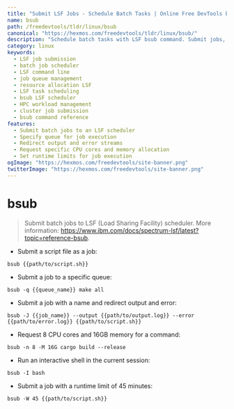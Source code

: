 ```yaml
---
title: "Submit LSF Jobs - Schedule Batch Tasks | Online Free DevTools by Hexmos"
name: bsub
path: /freedevtools/tldr/linux/bsub
canonical: "https://hexmos.com/freedevtools/tldr/linux/bsub/"
description: "Schedule batch tasks with LSF bsub command. Submit jobs, manage queues, and allocate resources effectively. Free online tool, no registration required."
category: linux
keywords:
  - LSF job submission
  - batch job scheduler
  - LSF command line
  - job queue management
  - resource allocation LSF
  - LSF task scheduling
  - bsub LSF scheduler
  - HPC workload management
  - cluster job submission
  - bsub command reference
features:
  - Submit batch jobs to an LSF scheduler
  - Specify queue for job execution
  - Redirect output and error streams
  - Request specific CPU cores and memory allocation
  - Set runtime limits for job execution
ogImage: "https://hexmos.com/freedevtools/site-banner.png"
twitterImage: "https://hexmos.com/freedevtools/site-banner.png"
---
```


# bsub

> Submit batch jobs to LSF (Load Sharing Facility) scheduler.
> More information: <https://www.ibm.com/docs/spectrum-lsf/latest?topic=reference-bsub>.

- Submit a script file as a job:

`bsub {{path/to/script.sh}}`

- Submit a job to a specific queue:

`bsub -q {{queue_name}} make all`

- Submit a job with a name and redirect output and error:

`bsub -J {{job_name}} --output {{path/to/output.log}} --error {{path/to/error.log}} {{path/to/script.sh}}`

- Request 8 CPU cores and 16GB memory for a command:

`bsub -n 8 -M 16G cargo build --release`

- Run an interactive shell in the current session:

`bsub -I bash`

- Submit a job with a runtime limit of 45 minutes:

`bsub -W 45 {{path/to/script.sh}}`
